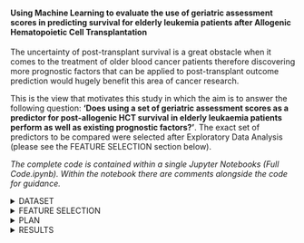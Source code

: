 #### Using Machine Learning to evaluate the use of geriatric assessment scores in predicting survival for elderly leukemia patients after Allogenic Hematopoietic Cell Transplantation

The uncertainty of post-transplant survival is a great obstacle when it comes to the treatment of older blood cancer patients therefore discovering more prognostic factors that can be applied to post-transplant outcome prediction would hugely benefit this area of cancer research.

This is the view that motivates this study in which the aim is to answer the following question: <b>‘Does using a set of geriatric assessment scores as a predictor for post-allogenic HCT survival in elderly leukaemia patients perform as well as existing prognostic factors?’</b>. The exact set of predictors to be compared were selected after Exploratory Data Analysis (please see the FEATURE SELECTION section below).

*The complete code is contained within a single Jupyter Notebooks (Full Code.ipynb). Within the notebook there are comments alongside the code for guidance.*


<details><summary>DATASET</summary>
<p>
  
The dataset used within this study has been taken from the website of the Center For International Blood & Marrow Transplant Research and is openly available for public use ([link](https://www.cibmtr.org/ReferenceCenter/PubList/PubDsDownload/Pages/default.aspx)). 

It was retrieved from a publication by Olin et al. ([link](https://doi.org/10.1182/bloodadvances.2020001719)) and contains data on patients who have undergone a transplant with their survival times. The dataset contains 26 features, 329 samples and is balanced.

</p>
</details>

<details><summary>FEATURE SELECTION</summary>
<p>
  
Through visualisation and survival analysis, a final set of clinical features and geriatric assessment features were selected (see below for definitions). Thus, the initial question can now become more specific: <b>‘Does using BOMC, IADL, MOS and TUG (geriatric assessment scores) as predictors for post-allogenic HCT survival in elderly leukaemia patients perform as well as Karnofsky score, age group, HCT-CI and graft source (existing prognostic factors)?’</b>.
  
![alt text](https://github.com/ZaraBhatti/Survival-Classification/blob/main/features_table.jpg?raw=true)

</p>
</details>

<details><summary>PLAN</summary>
<p>
  
Since the dataset is balanced and data follows non-normal distribution, the following models were chosen for this study: KNN classifier, Decision Tree Classifier, SVM, Random Forest, XGBoost and an MLP Classifier. The models will take either the clinical features OR the geriatric features as input and predict death (0) or survival (1).
  
Matthews Correlation Coefficient (MCC), Confusion Matrix, F1-score, ROC-AUC, and Accuracy were selected as potential performance metrics for this classification task. 
Using these metrics, the best model using clinical features as input will be selected and the best model using geriatric features as input will be selected.
  
The Mann-Whitney U Test will then be used to statistically compare the clinical model and the geriatric model to see if there is a statistically significant difference in their performances (i.e. one can be said to perform better than the other).

</p>
</details>

<details><summary>RESULTS</summary>
<p>
  
The KNN classifier model performed the best with both types of input therefore the performances of these two models were compared. The generated p-value was >0.05 therefore the null hypothesis is accepted and it can be concluded that there was no significant difference in the models' performances when using clinical features compared to geriatric assessment scores as the input features. 
  
Both sets of features had similar performance and prognostic capabilities therefore the answer to our question <b>‘Does using BOMC, IADL, MOS and TUG (geriatric assessment scores) as predictors for post-allogenic HCT survival in elderly leukaemia patients perform as well as Karnofsky score, age group, HCT-CI and graft source (existing prognostic factors)?’</b> is YES, according to the results of this study.
  
The addition of these features within clinic may provide clinicians with more factors to help confidently predict their patients’ survival and help to inform treatment decisions. This can have a great effect on the overall survival of elderly leukaemia patients as more patients may be recommended HCTs.
  
However, there are limitations to this study. The overall accuracy of the two best models were still low. This may be the case as patients can have vastly differing responses to treatment and diseases, although it would be quite interesting to apply deeper learning models to this dataset. Unfortunately, the size of the dataset used within this study was very small at 302 patients which may also play a part in the low reported accuracies. In the future, the study should be repeated with a larger dataset to see if the accuracy of the models increases as a result.

</p>
</details>
